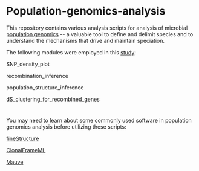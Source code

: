 # Population-genomics-analysis

This repository contains various analysis scripts for analysis of microbial [population genomics](https://en.wikipedia.org/wiki/Population_genomics) -- a valuable tool to define and delimit species and to understand the mechanisms that drive and maintain speciation.

The following modules were employed in this [study]():

SNP_density_plot

recombination_inference

population_structure_inference

dS_clustering_for_recombined_genes


#

You may need to learn about some commonly used software in population genomics analysis before utilizing these scripts:

[fineStructure](https://people.maths.bris.ac.uk/~madjl/finestructure/finestructure_info.html)

[ClonalFrameML](https://github.com/xavierdidelot/ClonalFrameML)

[Mauve](http://darlinglab.org/mauve/user-guide/progressivemauve.html)

